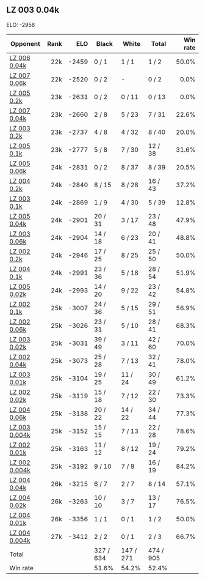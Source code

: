 ## LZ 003 0.04k ##

ELO: -2956

Opponent | Rank | ELO | Black | White | Total | Win rate
---------|-----:|----:|-------|-------|-------|-------:
[LZ 006 0.04k](LZ%20006%200.04k.md) | 22k | -2459 | 0 / 1 | 1 / 1 | 1 / 2 | 50.0%
[LZ 007 0.06k](LZ%20007%200.06k.md) | 22k | -2520 | 0 / 2 | - | 0 / 2 | 0.0%
[LZ 005 0.2k](LZ%20005%200.2k.md) | 23k | -2631 | 0 / 2 | 0 / 11 | 0 / 13 | 0.0%
[LZ 007 0.04k](LZ%20007%200.04k.md) | 23k | -2660 | 2 / 8 | 5 / 23 | 7 / 31 | 22.6%
[LZ 003 0.2k](LZ%20003%200.2k.md) | 23k | -2737 | 4 / 8 | 4 / 32 | 8 / 40 | 20.0%
[LZ 005 0.1k](LZ%20005%200.1k.md) | 23k | -2777 | 5 / 8 | 7 / 30 | 12 / 38 | 31.6%
[LZ 005 0.06k](LZ%20005%200.06k.md) | 24k | -2831 | 0 / 2 | 8 / 37 | 8 / 39 | 20.5%
[LZ 004 0.2k](LZ%20004%200.2k.md) | 24k | -2840 | 8 / 15 | 8 / 28 | 16 / 43 | 37.2%
[LZ 003 0.1k](LZ%20003%200.1k.md) | 24k | -2869 | 1 / 9 | 4 / 30 | 5 / 39 | 12.8%
[LZ 005 0.04k](LZ%20005%200.04k.md) | 24k | -2901 | 20 / 31 | 3 / 17 | 23 / 48 | 47.9%
[LZ 003 0.06k](LZ%20003%200.06k.md) | 24k | -2904 | 14 / 18 | 6 / 23 | 20 / 41 | 48.8%
[LZ 002 0.2k](LZ%20002%200.2k.md) | 24k | -2946 | 17 / 25 | 8 / 25 | 25 / 50 | 50.0%
[LZ 004 0.1k](LZ%20004%200.1k.md) | 24k | -2991 | 23 / 36 | 5 / 18 | 28 / 54 | 51.9%
[LZ 005 0.02k](LZ%20005%200.02k.md) | 24k | -2993 | 14 / 20 | 9 / 22 | 23 / 42 | 54.8%
[LZ 002 0.1k](LZ%20002%200.1k.md) | 25k | -3007 | 24 / 36 | 5 / 15 | 29 / 51 | 56.9%
[LZ 002 0.06k](LZ%20002%200.06k.md) | 25k | -3026 | 23 / 31 | 5 / 10 | 28 / 41 | 68.3%
[LZ 003 0.02k](LZ%20003%200.02k.md) | 25k | -3031 | 39 / 49 | 3 / 11 | 42 / 60 | 70.0%
[LZ 002 0.04k](LZ%20002%200.04k.md) | 25k | -3073 | 25 / 28 | 7 / 13 | 32 / 41 | 78.0%
[LZ 003 0.01k](LZ%20003%200.01k.md) | 25k | -3104 | 19 / 25 | 11 / 24 | 30 / 49 | 61.2%
[LZ 002 0.02k](LZ%20002%200.02k.md) | 25k | -3119 | 15 / 18 | 7 / 12 | 22 / 30 | 73.3%
[LZ 004 0.06k](LZ%20004%200.06k.md) | 25k | -3138 | 20 / 22 | 14 / 22 | 34 / 44 | 77.3%
[LZ 003 0.004k](LZ%20003%200.004k.md) | 25k | -3152 | 15 / 15 | 7 / 13 | 22 / 28 | 78.6%
[LZ 002 0.01k](LZ%20002%200.01k.md) | 25k | -3163 | 11 / 12 | 8 / 12 | 19 / 24 | 79.2%
[LZ 002 0.004k](LZ%20002%200.004k.md) | 25k | -3192 | 9 / 10 | 7 / 9 | 16 / 19 | 84.2%
[LZ 004 0.04k](LZ%20004%200.04k.md) | 26k | -3215 | 6 / 7 | 2 / 7 | 8 / 14 | 57.1%
[LZ 004 0.02k](LZ%20004%200.02k.md) | 26k | -3263 | 10 / 10 | 3 / 7 | 13 / 17 | 76.5%
[LZ 004 0.01k](LZ%20004%200.01k.md) | 26k | -3356 | 1 / 1 | 0 / 1 | 1 / 2 | 50.0%
[LZ 004 0.004k](LZ%20004%200.004k.md) | 27k | -3412 | 2 / 2 | 0 / 1 | 2 / 3 | 66.7%
Total | | | 327 / 634 | 147 / 271 | 474 / 905 | 
Win rate| | | 51.6% | 54.2% | 52.4% | 
